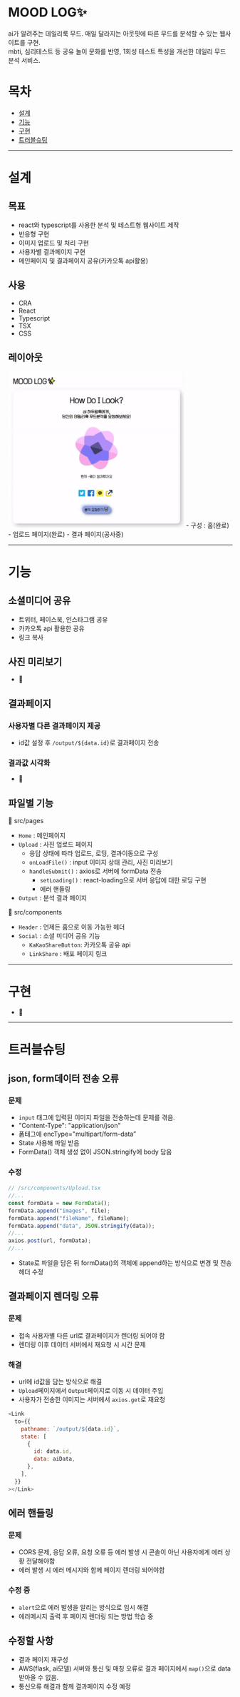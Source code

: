 # MOOD LOG✨

ai가 알려주는 데일리룩 무드. 매일 달라지는 아웃핏에 따른 무드를 분석할 수 있는 웹사이트를 구현.  
mbti, 심리테스트 등 공유 놀이 문화를 반영, 1회성 테스트 특성을 개선한 데일리 무드 분석 서비스.

# 목차

- [설계](#설계)
- [기능](#기능)
- [구현](#구현)
- [트러블슈팅](#트러블슈팅)

---

# 설계

## 목표

- react와 typescript를 사용한 분석 및 테스트형 웹사이트 제작
- 반응형 구현
- 이미지 업로드 및 처리 구현
- 사용자별 결과페이지 구현
- 메인페이지 및 결과페이지 공유(카카오톡 api활용)

## 사용
- CRA
- React
- Typescript
- TSX
- CSS

## 레이아웃

<img src="./public/images/layout_moodLog.gif" height="350">
- 구성 : 홈(완료) - 업로드 페이지(완료) - 결과 페이지(공사중)

---

# 기능

## 소셜미디어 공유

- 트위터, 페이스북, 인스타그램 공유
- 카카오톡 api 활용한 공유
- 링크 복사

## 사진 미리보기
- 🌱

## 결과페이지

### 사용자별 다른 결과페이지 제공

- id값 설정 후 `/output/${data.id}`로 결과페이지 전송

### 결과값 시각화

- 🌱

## 파일별 기능

📁 src/pages

- `Home` : 메인페이지
- `Upload` : 사진 업로드 페이지
  - 응답 상태에 따라 업로드, 로딩, 결과이동으로 구성
  - `onLoadFile()` : input 이미지 상태 관리, 사진 미리보기
  - `handleSubmit()` : axios로 서버에 formData 전송
    - `setLoading()` : react-loading으로 서버 응답에 대한 로딩 구현
    - 에러 핸들링
- `Output` : 분석 결과 페이지

📁 src/components

- `Header` : 언제든 홈으로 이동 가능한 헤더
- `Social` : 소셜 미디어 공유 기능
  - `KaKaoShareButton`: 카카오톡 공유 api
  - `LinkShare` : 배포 페이지 링크

---

# 구현

- 🌱

---

# 트러블슈팅

## json, form데이터 전송 오류

### 문제

- `input` 태그에 입력된 이미지 파일을 전송하는데 문제를 겪음.
- "Content-Type": "application/json"
- 폼태그에 encType="multipart/form-data”
- State 사용해 파일 받음
- FormData() 객체 생성 없이 JSON.stringify에 body 담음

### 수정

```js
// /src/components/Upload.tsx
//...
const formData = new FormData();
formData.append("images", file);
formData.append("fileName", fileName);
formData.append("data", JSON.stringify(data));
//...
axios.post(url, formData);
//...
```

- State로 파일을 담은 뒤 formData()의 객체에 append하는 방식으로 변경 및 전송 헤더 수정

## 결과페이지 렌더링 오류

### 문제

- 접속 사용자별 다른 url로 결과페이지가 렌더링 되어야 함
- 렌더링 이후 데이터 서버에서 재요청 시 시간 문제

### 해결

- url에 id값을 담는 방식으로 해결
- `Upload`페이지에서 `Output`페이지로 이동 시 데이터 주입
- 사용자가 전송한 이미지는 서버에서 `axios.get`로 재요청

```js
<Link
  to={{
    pathname: `/output/${data.id}`,
    state: [
      {
        id: data.id,
        data: aiData,
      },
    ],
  }}
></Link>
```

## 에러 핸들링
### 문제
- CORS 문제, 응답 오류, 요청 오류 등 에러 발생 시 콘솔이 아닌 사용자에게 에러 상황 전달해야함
- 에러 발생 시 에러 메시지와 함께 페이지 렌더링 되어야함

### 수정 중
- `alert`으로 에러 발생을 알리는 방식으로 임시 해결
- 에러메시지 출력 후 페이지 렌더링 되는 방법 학습 중


## 수정할 사항
- 결과 페이지 재구성
- AWS(flask, ai모델) 서버와 통신 및 매칭 오류로 결과 페이지에서 `map()`으로 data 받아올 수 없음.
- 통신오류 해결과 함께 결과페이지 수정 예정